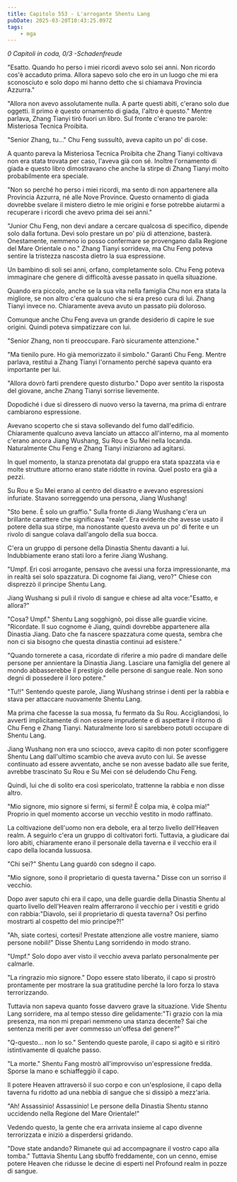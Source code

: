 ```yaml
---
title: Capitolo 553 - L'arrogante Shentu Lang
pubDate: 2025-03-20T10:43:25.097Z
tags:
    - mga
---
```



<em>0 Capitoli in coda, 0/3
-Schadenfreude</em>


"Esatto. Quando ho perso i miei ricordi avevo solo sei anni. Non ricordo cos'è accaduto prima. Allora sapevo solo che ero in un luogo che mi era sconosciuto e solo dopo mi hanno detto che si chiamava Provincia Azzurra."


"Allora non avevo assolutamente nulla. A parte questi abiti, c'erano solo due oggetti. Il primo è questo ornamento di giada, l'altro è questo." Mentre parlava, Zhang Tianyi tirò fuori un libro. Sul fronte c'erano tre parole: Misteriosa Tecnica Proibita.


"Senior Zhang, tu..." Chu Feng sussultò, aveva capito un po' di cose.


A quanto pareva la Misteriosa Tecnica Proibita che Zhang Tianyi coltivava non era stata trovata per caso, l'aveva già con sé. Inoltre l'ornamento di giada e questo libro dimostravano che anche la stirpe di Zhang Tianyi molto probabilmente era speciale.


"Non so perché ho perso i miei ricordi, ma sento di non appartenere alla Provincia Azzurra, né alle Nove Province. Questo ornamento di giada dovrebbe svelare il mistero dietro le mie origini e forse potrebbe aiutarmi a recuperare i ricordi che avevo prima dei sei anni."


"Junior Chu Feng, non devi andare a cercare qualcosa di specifico, dipende solo dalla fortuna. Devi solo prestare un po' più di attenzione, basterà. Onestamente, nemmeno io posso confermare se provengano dalla Regione del Mare Orientale o no." Zhang Tianyi sorrideva, ma Chu Feng poteva sentire la tristezza nascosta dietro la sua espressione.


Un bambino di soli sei anni, orfano, completamente solo. Chu Feng poteva immaginare che genere di difficoltà avesse passato in quella situazione.


Quando era piccolo, anche se la sua vita nella famiglia Chu non era stata la migliore, se non altro c'era qualcuno che si era preso cura di lui. Zhang Tianyi invece no. Chiaramente aveva avuto un passato più doloroso.


Comunque anche Chu Feng aveva un grande desiderio di capire le sue origini. Quindi poteva simpatizzare con lui.


"Senior Zhang, non ti preoccupare. Farò sicuramente attenzione."


"Ma tienilo pure. Ho già memorizzato il simbolo." Garantì Chu Feng. Mentre parlava, restituì a Zhang Tianyi l'ornamento perché sapeva quanto era importante per lui.


"Allora dovrò farti prendere questo disturbo." Dopo aver sentito la risposta del giovane, anche Zhang Tianyi sorrise lievemente.


Dopodiché i due si diressero di nuovo verso la taverna, ma prima di entrare cambiarono espressione.


Avevano scoperto che si stava sollevando del fumo dall'edificio. Chiaramente qualcuno aveva lanciato un attacco all'interno, ma al momento c'erano ancora Jiang Wushang, Su Rou e Su Mei nella locanda. Naturalmente Chu Feng e Zhang Tianyi iniziarono ad agitarsi.


In quel momento, la stanza prenotata dal gruppo era stata spazzata via e molte strutture attorno erano state ridotte in rovina. Quel posto era già a pezzi.


Su Rou e Su Mei erano al centro del disastro e avevano espressioni infuriate. Stavano sorreggendo una persona, Jiang Wushang!


"Sto bene. È solo un graffio." Sulla fronte di Jiang Wushang c'era un brillante carattere che significava "reale". Era evidente che avesse usato il potere della sua stirpe, ma nonostante questo aveva un po' di ferite e un rivolo di sangue colava dall'angolo della sua bocca.


C'era un gruppo di persone della Dinastia Shentu davanti a lui. Indubbiamente erano stati loro a ferire Jiang Wushang.


"Umpf. Eri così arrogante, pensavo che avessi una forza impressionante, ma in realtà sei solo spazzatura. Di cognome fai Jiang, vero?" Chiese con disprezzò il principe Shentu Lang.


Jiang Wushang si pulì il rivolo di sangue e chiese ad alta voce:"Esatto, e allora?"


"Cosa? Umpf." Shentu Lang sogghignò, poi disse alle guardie vicine. "Ricordate. Il suo cognome è Jiang, quindi dovrebbe appartenere alla Dinastia Jiang. Dato che fa nascere spazzatura come questa, sembra che non ci sia bisogno che questa dinastia continui ad esistere."


"Quando tornerete a casa, ricordate di riferire a mio padre di mandare delle persone per annientare la Dinastia Jiang. Lasciare una famiglia del genere al mondo abbasserebbe il prestigio delle persone di sangue reale. Non sono degni di possedere il loro potere."


"Tu!!" Sentendo queste parole, Jiang Wushang strinse i denti per la rabbia e stava per attaccare nuovamente Shentu Lang.


Ma prima che facesse la sua mossa, fu fermato da Su Rou. Accigliandosi, lo avvertì implicitamente di non essere imprudente e di aspettare il ritorno di Chu Feng e Zhang Tianyi. Naturalmente loro si sarebbero potuti occupare di Shentu Lang.


Jiang Wushang non era uno sciocco, aveva capito di non poter sconfiggere Shentu Lang dall'ultimo scambio che aveva avuto con lui. Se avesse continuato ad essere avventato, anche se non avesse badato alle sue ferite, avrebbe trascinato Su Rou e Su Mei con sé deludendo Chu Feng.


Quindi, lui che di solito era così spericolato, trattenne la rabbia e non disse altro.


"Mio signore, mio signore si fermi, si fermi! È colpa mia, è colpa mia!" Proprio in quel momento accorse un vecchio vestito in modo raffinato.


La coltivazione dell'uomo non era debole, era al terzo livello dell'Heaven realm. A seguirlo c'era un gruppo di coltivatori forti. Tuttavia, a giudicare dai loro abiti, chiaramente erano il personale della taverna e il vecchio era il capo della locanda lussuosa.


"Chi sei?" Shentu Lang guardò con sdegno il capo.


"Mio signore, sono il proprietario di questa taverna." Disse con un sorriso il vecchio.


Dopo aver saputo chi era il capo, una delle guardie della Dinastia Shentu al quarto livello dell'Heaven realm afferrarono il vecchio per i vestiti e gridò con rabbia:"Diavolo, sei il proprietario di questa taverna? Osi perfino mostrarti al cospetto del mio principe?!"


"Ah, siate cortesi, cortesi! Prestate attenzione alle vostre maniere, siamo persone nobili!" Disse Shentu Lang sorridendo in modo strano.


"Umpf." Solo dopo aver visto il vecchio aveva parlato personalmente per calmarle.


"La ringrazio mio signore." Dopo essere stato liberato, il capo si prostrò prontamente per mostrare la sua gratitudine perché la loro forza lo stava terrorizzando.


Tuttavia non sapeva quanto fosse davvero grave la situazione. Vide Shentu Lang sorridere, ma al tempo stesso dire gelidamente:"Ti grazio con la mia presenza, ma non mi prepari nemmeno una stanza decente? Sai che sentenza meriti per aver commesso un'offesa del genere?"


"Q-questo... non lo so." Sentendo queste parole, il capo si agitò e si ritirò istintivamente di qualche passo.


"La morte." Shentu Fang mostrò all'improvviso un'espressione fredda. Sporse la mano e schiaffeggiò il capo.


Il potere Heaven attraversò il suo corpo e con un'esplosione, il capo della taverna fu ridotto ad una nebbia di sangue che si dissipò a mezz'aria.


"Ah! Assassinio! Assassinio! Le persone della Dinastia Shentu stanno uccidendo nella Regione del Mare Orientale!"


Vedendo questo, la gente che era arrivata insieme al capo divenne terrorizzata e iniziò a disperdersi gridando.


"Dove state andando? Rimanete qui ad accompagnare il vostro capo alla tomba." Tuttavia Shentu Lang sbuffò freddamente, con un cenno, emise potere Heaven che ridusse le decine di esperti nel Profound realm in pozze di sangue.
                                


                                



